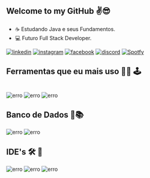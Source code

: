 ## Welcome to my GitHub ✌️😎
 * ☕ Estudando Java e seus Fundamentos.
 * 💻 Futuro Full Stack Developer.


[![linkedin](https://img.shields.io/badge/LinkedIn-0077B5?style=for-the-badge&logo=linkedin&logoColor=white)](https://www.linkedin.com/in/lucasvianagb/)
[![instagram](https://img.shields.io/badge/Instagram-E4405F?style=for-the-badge&logo=instagram&logoColor=white)](https://www.instagram.com/lucasvianagb/)
[![facebook](https://img.shields.io/badge/Facebook-1877F2?style=for-the-badge&logo=facebook&logoColor=white)](https://www.facebook.com/LucasVianaGB/)
[![discord](https://img.shields.io/badge/Discord-7289DA?style=for-the-badge&logo=discord&logoColor=white)](LucasZaacar#1693)
[![Spotfy](https://img.shields.io/badge/Spotify-1ED760?&style=for-the-badge&logo=spotify&logoColor=white)](https://open.spotify.com/user/yrsi1k5yvh8j8ngwyo6yksae9?si=3249b39025da4dfd)


## Ferramentas que eu mais uso 👨‍💻 🕹️ 

  <div style="display : inline_block"><br/>
  <img aling="center" alt="erro" src="https://img.shields.io/badge/Java-ED8B00?style=for-the-badge&logo=openjdk&logoColor=white"/>
  <img aling="center" alt="erro" src="https://img.shields.io/badge/C%23-239120?style=for-the-badge&logo=c-sharp&logoColor=white"/>
  <img aling="center" alt="erro" src="https://img.shields.io/badge/C-00599C?style=for-the-badge&logo=c&logoColor=white"/>
  
  
  
## Banco de Dados 💾📚
  <img aling="center" alt="erro" src="https://img.shields.io/badge/Microsoft_SQL_Server-CC2927?style=for-the-badge&logo=microsoft-sql-server&logoColor=white"/>
  <img aling="center" alt="erro" src="https://img.shields.io/badge/MySQL-00000F?style=for-the-badge&logo=mysql&logoColor=white"/>
  
  
  ## IDE's 🛠️ 🧰
  <img aling="center" alt="erro" src="https://img.shields.io/badge/Visual_Studio_Code-0078D4?style=for-the-badge&logo=visual%20studio%20code&logoColor=white"/>
  <img aling="center" alt="erro" src="https://img.shields.io/badge/Visual_Studio-5C2D91?style=for-the-badge&logo=visual%20studio&logoColor=white"/>
  <img aling="center" alt="erro" src="https://img.shields.io/badge/IntelliJ_IDEA-000000.svg?style=for-the-badge&logo=intellij-idea&logoColor=white"/>
  
  
</div>
